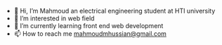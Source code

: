 - 👋 Hi, I’m Mahmoud an electrical engineering student at HTI university
- 👀 I’m interested in web field
- 🌱 I’m currently learning front end web development
- 📫 How to reach me mahmoudmhussian@gmail.com

<!---
7oda97/7oda97 is a ✨ special ✨ repository because its `README.md` (this file) appears on your GitHub profile.
You can click the Preview link to take a look at your changes.
--->
